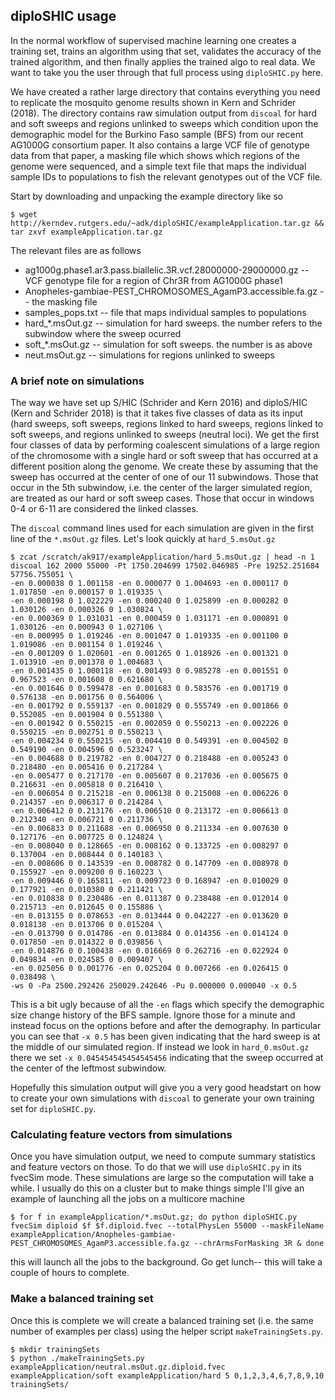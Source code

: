 ## diploSHIC usage
In the normal workflow of supervised machine learning one creates a training set, trains an algorithm using that set, validates the accuracy of the trained algorithm, and then finally applies the trained algo to real data. We want to take you the user through that full process using `diploSHIC.py` here. 

We have created a rather large directory that contains everything you need to replicate the mosquito genome results shown in Kern and Schrider (2018). The directory contains raw simulation output from `discoal` for hard and soft sweeps and regions unlinked to sweeps which condition upon the demographic model for the Burkino Faso sample (BFS) from our recent AG1000G consortium paper. It also contains a large VCF file of genotype data from that paper, a masking file which shows which regions of the genome were sequenced, and a simple text file that maps the individual sample IDs to populations to fish the relevant genotypes out of the VCF file. 

Start by downloading and unpacking the example directory like so
```
$ wget http://kerndev.rutgers.edu/~adk/diploSHIC/exampleApplication.tar.gz && tar zxvf exampleApplication.tar.gz
```
The relevant files are as follows
* ag1000g.phase1.ar3.pass.biallelic.3R.vcf.28000000-29000000.gz -- VCF genotype file for a region of Chr3R from AG1000G phase1
* Anopheles-gambiae-PEST_CHROMOSOMES_AgamP3.accessible.fa.gz -- the masking file
* samples_pops.txt -- file that maps individual samples to populations
* hard_*.msOut.gz -- simulation for hard sweeps. the number refers to the subwindow where the sweep ocurred
* soft_*.msOut.gz -- simulation for soft sweeps. the number is as above
* neut.msOut.gz -- simulations for regions unlinked to sweeps

### A brief note on simulations
The way we have set up S/HIC (Schrider and Kern 2016) and diploS/HIC (Kern and Schrider 2018) is that it takes five classes of data as its input (hard sweeps, soft sweeps, regions linked to hard sweeps, regions linked to soft sweeps, and regions unlinked to sweeps (neutral loci). We get the first four classes of data by performing coalescent simulations of a large region of the chromosome with a single hard or soft sweep that has occurred at a different position along the genome. We create these by assuming that the sweep has occurred at the center of one of our 11 subwindows. Those that occur in the 5th subwindow, i.e. the center of the larger simulated region, are treated as our hard or soft sweep cases. Those that occur in windows 0-4 or 6-11 are considered the linked classes. 

The `discoal` command lines used for each simulation are given in the first line of the `*.msOut.gz` files. Let's look quickly at `hard_5.msOut.gz`
```
$ zcat /scratch/ak917/exampleApplication/hard_5.msOut.gz | head -n 1
discoal 162 2000 55000 -Pt 1750.204699 17502.046985 -Pre 19252.251684 57756.755051 \
-en 0.000038 0 1.001158 -en 0.000077 0 1.004693 -en 0.000117 0 1.017850 -en 0.000157 0 1.019335 \ 
-en 0.000198 0 1.022229 -en 0.000240 0 1.025899 -en 0.000282 0 1.030126 -en 0.000326 0 1.030824 \ 
-en 0.000369 0 1.031031 -en 0.000459 0 1.031171 -en 0.000891 0 1.030126 -en 0.000943 0 1.027106 \ 
-en 0.000995 0 1.019246 -en 0.001047 0 1.019335 -en 0.001100 0 1.019086 -en 0.001154 0 1.019246 \ 
-en 0.001209 0 1.020601 -en 0.001265 0 1.018926 -en 0.001321 0 1.013910 -en 0.001378 0 1.004683 \ 
-en 0.001435 0 1.000118 -en 0.001493 0 0.985278 -en 0.001551 0 0.967523 -en 0.001608 0 0.621680 \ 
-en 0.001646 0 0.599478 -en 0.001683 0 0.583576 -en 0.001719 0 0.576138 -en 0.001756 0 0.564006 \ 
-en 0.001792 0 0.559137 -en 0.001829 0 0.555749 -en 0.001866 0 0.552085 -en 0.001904 0 0.551380 \ 
-en 0.001942 0 0.550215 -en 0.002059 0 0.550213 -en 0.002226 0 0.550215 -en 0.002751 0 0.550213 \ 
-en 0.004234 0 0.550215 -en 0.004410 0 0.549391 -en 0.004502 0 0.549190 -en 0.004596 0 0.523247 \ 
-en 0.004688 0 0.219782 -en 0.004727 0 0.218488 -en 0.005243 0 0.218480 -en 0.005416 0 0.217284 \
-en 0.005477 0 0.217170 -en 0.005607 0 0.217036 -en 0.005675 0 0.216631 -en 0.005818 0 0.216410 \ 
-en 0.006054 0 0.215218 -en 0.006138 0 0.215008 -en 0.006226 0 0.214357 -en 0.006317 0 0.214284 \ 
-en 0.006412 0 0.213176 -en 0.006510 0 0.213172 -en 0.006613 0 0.212340 -en 0.006721 0 0.211736 \ 
-en 0.006833 0 0.211688 -en 0.006950 0 0.211334 -en 0.007630 0 0.127176 -en 0.007725 0 0.124824 \ 
-en 0.008040 0 0.128665 -en 0.008162 0 0.133725 -en 0.008297 0 0.137004 -en 0.008444 0 0.140183 \ 
-en 0.008606 0 0.143539 -en 0.008782 0 0.147709 -en 0.008978 0 0.155927 -en 0.009200 0 0.160223 \ 
-en 0.009446 0 0.165811 -en 0.009723 0 0.168947 -en 0.010029 0 0.177921 -en 0.010380 0 0.211421 \ 
-en 0.010838 0 0.230486 -en 0.011387 0 0.238488 -en 0.012014 0 0.215713 -en 0.012645 0 0.155886 \
-en 0.013155 0 0.078653 -en 0.013444 0 0.042227 -en 0.013620 0 0.018138 -en 0.013706 0 0.015204 \
-en 0.013790 0 0.014786 -en 0.013884 0 0.014356 -en 0.014124 0 0.017850 -en 0.014322 0 0.039856 \
-en 0.014876 0 0.100438 -en 0.016669 0 0.262716 -en 0.022924 0 0.049834 -en 0.024585 0 0.009407 \
-en 0.025056 0 0.001776 -en 0.025204 0 0.007266 -en 0.026415 0 0.038498 \
-ws 0 -Pa 2500.292426 250029.242646 -Pu 0.000000 0.000040 -x 0.5
```
This is a bit ugly because of all the `-en` flags which specify the demographic size change history of the BFS sample. Ignore those for a minute and instead focus on the options before and after the demography. In particular you can see that `-x 0.5` has been given indicating that the hard sweep is at the middle of our simulated region. If instead we look in `hard_0.msOut.gz` there we set `-x 0.045454545454545456` indicating that the sweep occurred at the center of the leftmost subwindow.

Hopefully this simulation output will give you a very good headstart on how to create your own simulations with `discoal` to generate your own training set for `diploSHIC.py`. 

### Calculating feature vectors from simulations
Once you have simulation output, we need to compute summary statistics and feature vectors on those. To do that we will use `diploSHIC.py` in its fvecSim mode. These simulations are large so the computation will take a while. I usually do this on a cluster but to make things simple I'll give an example of launching all the jobs on a multicore machine
```
$ for f in exampleApplication/*.msOut.gz; do python diploSHIC.py fvecSim diploid $f $f.diploid.fvec --totalPhysLen 55000 --maskFileName exampleApplication/Anopheles-gambiae-PEST_CHROMOSOMES_AgamP3.accessible.fa.gz --chrArmsForMasking 3R & done
```
this will launch all the jobs to the background. Go get lunch-- this will take a couple of hours to complete. 

### Make a balanced training set 
Once this is complete we will create a balanced training set (i.e. the same number of examples per class) using the helper script `makeTrainingSets.py`.
```
$ mkdir trainingSets
$ python ./makeTrainingSets.py exampleApplication/neutral.msOut.gz.diploid.fvec exampleApplication/soft exampleApplication/hard 5 0,1,2,3,4,6,7,8,9,10 trainingSets/
```

